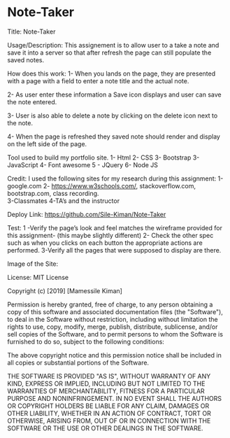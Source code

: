 # Note-Taker

Title: Note-Taker

Usage/Description:
This assignement  is to allow user to a take a note and save it into a server so that after refresh the page can still populate the saved notes. 

How does this work:
1- When  you lands on the page, they are presented with a page with a field to enter a note title and the actual note. 

2- As user enter these information a Save icon displays and user can save the note entered.  

3- User is also able to delete a note by clicking on the delete icon next to the note. 

4- When the page is refreshed they  saved note should render and display on the left side of the page. 

 
Tool used to build my portfolio site.
1-	Html 
2-	CSS 
3-  Bootstrap
3-	JavaScript 
4- Font awesome
5 - JQuery 
6- Node JS 

Credit:
I used the following sites for my  research  during this assignment:
1-google.com
2- https://www.w3schools.com/, stackoverflow.com, bootstrap.com, class recording.    
3-Classmates
4-TA’s and the instructor 

Deploy Link:
https://github.com/Sile-Kiman/Note-Taker 


Test:
1 -Verify the page’s  look and feel matches the wireframe provided for this assignment- (this maybe slightly different) 
2- Check the other spec such as when you clicks on each button the appropriate actions are performed. 
3-Verify all the pages that were supposed to display are there. 

Image of the Site:
<img scr="../assets/Capture.PNG">
 

License:
MIT License

Copyright (c) [2019] [Mamessile Kiman]

Permission is hereby granted, free of charge, to any person obtaining a copy
of this software and associated documentation files (the "Software"), to deal
in the Software without restriction, including without limitation the rights
to use, copy, modify, merge, publish, distribute, sublicense, and/or sell
copies of the Software, and to permit persons to whom the Software is
furnished to do so, subject to the following conditions:

The above copyright notice and this permission notice shall be included in all
copies or substantial portions of the Software.

THE SOFTWARE IS PROVIDED "AS IS", WITHOUT WARRANTY OF ANY KIND, EXPRESS OR
IMPLIED, INCLUDING BUT NOT LIMITED TO THE WARRANTIES OF MERCHANTABILITY,
FITNESS FOR A PARTICULAR PURPOSE AND NONINFRINGEMENT. IN NO EVENT SHALL THE
AUTHORS OR COPYRIGHT HOLDERS BE LIABLE FOR ANY CLAIM, DAMAGES OR OTHER
LIABILITY, WHETHER IN AN ACTION OF CONTRACT, TORT OR OTHERWISE, ARISING FROM,
OUT OF OR IN CONNECTION WITH THE SOFTWARE OR THE USE OR OTHER DEALINGS IN THE
SOFTWARE.


